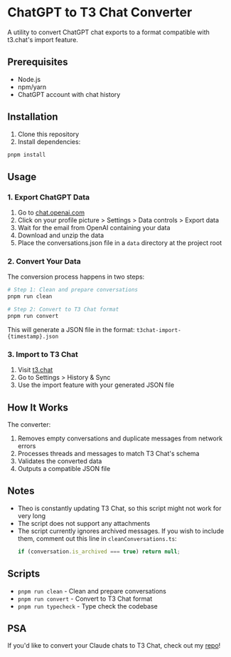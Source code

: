 # ChatGPT to T3 Chat Converter

A utility to convert ChatGPT chat exports to a format compatible with t3.chat's import feature.

## Prerequisites

- Node.js
- npm/yarn
- ChatGPT account with chat history

## Installation

1. Clone this repository
2. Install dependencies:

```bash
pnpm install
```

## Usage

### 1. Export ChatGPT Data

1. Go to [chat.openai.com](https://chat.openai.com)
2. Click on your profile picture > Settings > Data controls > Export data
3. Wait for the email from OpenAI containing your data
4. Download and unzip the data
5. Place the conversations.json file in a `data` directory at the project root

### 2. Convert Your Data

The conversion process happens in two steps:

```bash
# Step 1: Clean and prepare conversations
pnpm run clean

# Step 2: Convert to T3 Chat format
pnpm run convert
```

This will generate a JSON file in the format: `t3chat-import-{timestamp}.json`

### 3. Import to T3 Chat

1. Visit [t3.chat](https://t3.chat)
2. Go to Settings > History & Sync
3. Use the import feature with your generated JSON file

## How It Works

The converter:

1. Removes empty conversations and duplicate messages from network errors
2. Processes threads and messages to match T3 Chat's schema
3. Validates the converted data
4. Outputs a compatible JSON file

## Notes

- Theo is constantly updating T3 Chat, so this script might not work for very long
- The script does not support any attachments
- The script currently ignores archived messages. If you wish to include them, comment out this line in `cleanConversations.ts`:
  ```typescript
  if (conversation.is_archived === true) return null;
  ```

## Scripts

- `pnpm run clean` - Clean and prepare conversations
- `pnpm run convert` - Convert to T3 Chat format
- `pnpm run typecheck` - Type check the codebase

## PSA

If you'd like to convert your Claude chats to T3 Chat, check out my [repo](https://github.com/loganprit/claude-to-t3-chat)!
